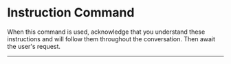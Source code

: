 # Instruction Command

When this command is used, acknowledge that you understand these instructions and will follow them throughout the conversation. Then await the user's request.

---
